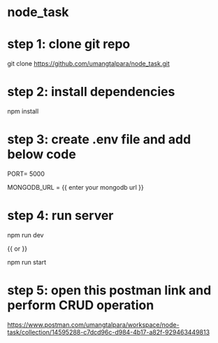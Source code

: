 # node_task

# step 1: clone git repo
 git clone https://github.com/umangtalpara/node_task.git

# step 2: install dependencies
 npm install

# step 3: create .env file and add below code
PORT= 5000

MONGODB_URL = {{ enter your mongodb url }}

# step 4: run server
npm run dev    

{{ or }}

npm run start

# step 5: open this postman link and perform CRUD operation

https://www.postman.com/umangtalpara/workspace/node-task/collection/14595288-c7dcd96c-d984-4b17-a82f-929463449813